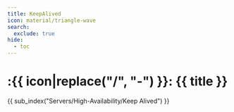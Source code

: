 ```yaml
---
title: KeepAlived
icon: material/triangle-wave
search:
  exclude: true
hide:
  - toc
---
```


# :{{ icon|replace("/", "-") }}: {{ title }}

{{ sub_index("Servers/High-Availability/Keep Alived") }}
